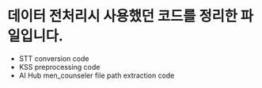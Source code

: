 # 데이터 전처리시 사용했던 코드를 정리한 파일입니다.
 - STT conversion code
 - KSS preprocessing code
 - AI Hub men_counseler file path extraction code
